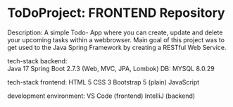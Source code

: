 # ToDoProject: FRONTEND Repository

Description:  A simple Todo- App where you can create, update and delete your upcoming tasks within a webbrowser.
              Main goal of this project was to get used to the Java Spring Framework by creating a RESTful Web Service.

tech-stack backend:        
              Java 17
              Spring Boot 2.7.3 (Web, MVC, JPA, Lombok)
              DB: MYSQL 8.0.29
              
tech-stack frontend: 
              HTML 5
              CSS 3
              Bootstrap 5
              (plain) JavaScript

development environment:
              VS Code (frontend)
              IntelliJ (backend)

